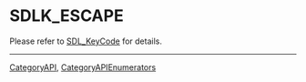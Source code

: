 # SDLK_ESCAPE

Please refer to [SDL_KeyCode](SDL_KeyCode) for details.

----
[CategoryAPI](CategoryAPI), [CategoryAPIEnumerators](CategoryAPIEnumerators)

